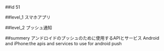##id
51

##level_1
スマホアプリ

##level_2
プッシュ通知

##summery
アンドロイドのプッシュのために使用するAPIとサービス
Android and iPhone:the apis and services to use for android push

